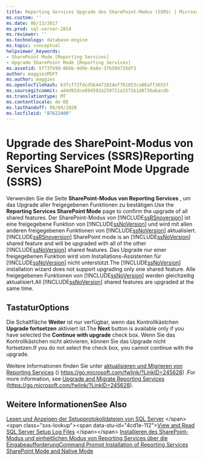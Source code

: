 ```yaml
---
title: Reporting Services Upgrade des SharePoint-Modus (SSRS) | Microsoft-Dokumentation
ms.custom: ''
ms.date: 06/13/2017
ms.prod: sql-server-2014
ms.reviewer: ''
ms.technology: database-engine
ms.topic: conceptual
helpviewer_keywords:
- SharePoint Mode [Reporting Services]
- Upgrade SharePoint Mode [Reporting Services]
ms.assetid: 5f73fb9d-86bb-4d9e-8a8e-37b59d735df3
author: maggiesMSFT
ms.author: maggies
ms.openlocfilehash: b3fcf72fdcd564472824ef701853ca08aff3655f
ms.sourcegitcommit: ad4d92dce894592a259721a1571b1d8736abacdb
ms.translationtype: MT
ms.contentlocale: de-DE
ms.lasthandoff: 08/04/2020
ms.locfileid: "87622400"
---
```

# <a name="reporting-services-sharepoint-mode-upgrade-ssrs"></a><span data-ttu-id="4cd1e-102">Upgrade des SharePoint-Modus von Reporting Services (SSRS)</span><span class="sxs-lookup"><span data-stu-id="4cd1e-102">Reporting Services SharePoint Mode Upgrade (SSRS)</span></span>
  <span data-ttu-id="4cd1e-103">Verwenden Sie die Seite **SharePoint-Modus von Reporting Services** , um das Upgrade aller freigegebenen Funktionen zu bestätigen.</span><span class="sxs-lookup"><span data-stu-id="4cd1e-103">Use the **Reporting Services SharePoint Mode** page to confirm the upgrade of all shared features.</span></span> <span data-ttu-id="4cd1e-104">Der SharePoint-Modus von [!INCLUDE[ssRSnoversion](../../includes/ssrsnoversion-md.md)] ist eine freigegebene Funktion von [!INCLUDE[ssNoVersion](../../includes/ssnoversion-md.md)] und wird mit allen anderen freigegebenen Funktionen von [!INCLUDE[ssNoVersion](../../includes/ssnoversion-md.md)] aktualisiert.</span><span class="sxs-lookup"><span data-stu-id="4cd1e-104">[!INCLUDE[ssRSnoversion](../../includes/ssrsnoversion-md.md)] SharePoint mode is an [!INCLUDE[ssNoVersion](../../includes/ssnoversion-md.md)] shared feature and will be upgraded with all of the other [!INCLUDE[ssNoVersion](../../includes/ssnoversion-md.md)] shared features.</span></span> <span data-ttu-id="4cd1e-105">Das Upgrade nur einer freigegebenen Funktion wird vom Installations-Assistenten für [!INCLUDE[ssNoVersion](../../includes/ssnoversion-md.md)] nicht unterstützt.</span><span class="sxs-lookup"><span data-stu-id="4cd1e-105">The [!INCLUDE[ssNoVersion](../../includes/ssnoversion-md.md)] installation wizard does not support upgrading only one shared feature.</span></span> <span data-ttu-id="4cd1e-106">Alle freigegebenen Funktionen von [!INCLUDE[ssNoVersion](../../includes/ssnoversion-md.md)] werden gleichzeitig aktualisiert.</span><span class="sxs-lookup"><span data-stu-id="4cd1e-106">All [!INCLUDE[ssNoVersion](../../includes/ssnoversion-md.md)] shared features are upgraded at the same time.</span></span>  
  
## <a name="options"></a><span data-ttu-id="4cd1e-107">Tastatur</span><span class="sxs-lookup"><span data-stu-id="4cd1e-107">Options</span></span>  
 <span data-ttu-id="4cd1e-108">Die Schaltfläche **Weiter** ist nur verfügbar, wenn das Kontrollkästchen **Upgrade fortsetzen** aktiviert ist.</span><span class="sxs-lookup"><span data-stu-id="4cd1e-108">The **Next** button is available only if you have selected the **Continue with upgrade** check box.</span></span> <span data-ttu-id="4cd1e-109">Wenn Sie das Kontrollkästchen nicht aktivieren, können Sie das Upgrade nicht fortsetzen.</span><span class="sxs-lookup"><span data-stu-id="4cd1e-109">If you do not select the check box, you cannot continue with the upgrade.</span></span>  
  
 <span data-ttu-id="4cd1e-110">Weitere Informationen finden Sie unter [aktualisieren und Migrieren von Reporting Services](https://go.microsoft.com/fwlink/?LinkID=245628) () https://go.microsoft.com/fwlink/?LinkID=245628) .</span><span class="sxs-lookup"><span data-stu-id="4cd1e-110">For more information, see [Upgrade and Migrate Reporting Services](https://go.microsoft.com/fwlink/?LinkID=245628) (https://go.microsoft.com/fwlink/?LinkID=245628).</span></span>  
  
## <a name="see-also"></a><span data-ttu-id="4cd1e-111">Weitere Informationen</span><span class="sxs-lookup"><span data-stu-id="4cd1e-111">See Also</span></span>  
 <span data-ttu-id="4cd1e-112">[Lesen und Anzeigen der Setupprotokolldateien von SQL Server](https://technet.microsoft.com/library/ms143702\(v=sql.110\).aspx) </span><span class="sxs-lookup"><span data-stu-id="4cd1e-112">[View and Read SQL Server Setup Log Files](https://technet.microsoft.com/library/ms143702\(v=sql.110\).aspx) </span></span>  
 [<span data-ttu-id="4cd1e-113">Installieren des SharePoint-Modus und einheitlichen Modus von Reporting Services über die Eingabeaufforderung</span><span class="sxs-lookup"><span data-stu-id="4cd1e-113">Command Prompt Installation of Reporting Services SharePoint Mode and Native Mode</span></span>](https://go.microsoft.com/fwlink/?LinkId=217620)  
  
  
